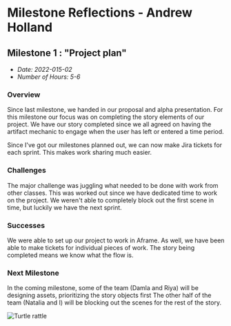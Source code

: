 # Milestone Reflections - Andrew Holland #

## Milestone 1 : "Project plan" ##
 - _Date: 2022-015-02_
 - _Number of Hours: 5-6_

 ### Overview ###
 
 Since last milestone, we handed in our proposal and alpha presentation. For this milestone our focus was on completing the story elements of our project.
 We have our story completed since we all agreed on having the artifact mechanic to engage when the user has left or entered a time period.
 
 Since I've got our milestones planned out, we can now make Jira tickets for each sprint. This makes work sharing much easier.
 
 ### Challenges ###
 
 The major challenge was juggling what needed to be done with work from other classes. This was worked out since we have dedicated time to work on the project.
 We weren't able to completely block out the first scene in time, but luckily we have the next sprint.
 
 ### Successes ###
 
 We were able to set up our project to work in Aframe. 
 As well, we have been able to make tickets for individual pieces of work.
 The story being completed means we know what the flow is.
 
 ### Next Milestone ###
 
 In the coming milestone, some of the team (Damla and Riya) will be designing assets, prioritizing the story objects first
 The other half of the team (Natalia and I) will be blocking out the scenes for the rest of the story. 
 
 
 ![Turtle rattle](https://lh3.googleusercontent.com/keep-bbsk/AGk0z-PzlgXsY0Lig4jUVoyXLlXh9CKNv8Q6v63j7SOTvepB7EyBEBSUiwMNlIG2WPD8s7GcGcm30hTj2J1vJRLkAd7twlvPgMc6-oDeaoA=s512)
